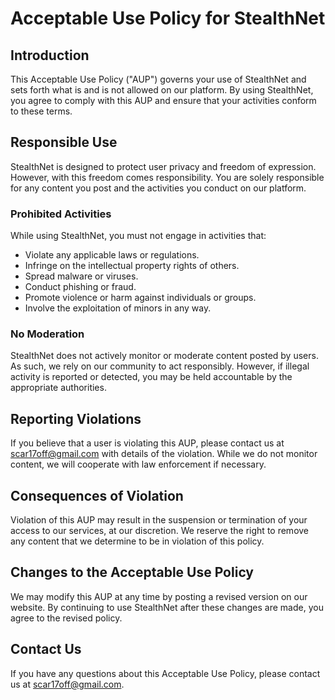 # Acceptable Use Policy for StealthNet

## Introduction
This Acceptable Use Policy ("AUP") governs your use of StealthNet and sets forth what is and is not allowed on our platform. By using StealthNet, you agree to comply with this AUP and ensure that your activities conform to these terms.

## Responsible Use
StealthNet is designed to protect user privacy and freedom of expression. However, with this freedom comes responsibility. You are solely responsible for any content you post and the activities you conduct on our platform.

### Prohibited Activities
While using StealthNet, you must not engage in activities that:

- Violate any applicable laws or regulations.
- Infringe on the intellectual property rights of others.
- Spread malware or viruses.
- Conduct phishing or fraud.
- Promote violence or harm against individuals or groups.
- Involve the exploitation of minors in any way.

### No Moderation
StealthNet does not actively monitor or moderate content posted by users. As such, we rely on our community to act responsibly. However, if illegal activity is reported or detected, you may be held accountable by the appropriate authorities.

## Reporting Violations
If you believe that a user is violating this AUP, please contact us at scar17off@gmail.com with details of the violation. While we do not monitor content, we will cooperate with law enforcement if necessary.

## Consequences of Violation
Violation of this AUP may result in the suspension or termination of your access to our services, at our discretion. We reserve the right to remove any content that we determine to be in violation of this policy.

## Changes to the Acceptable Use Policy
We may modify this AUP at any time by posting a revised version on our website. By continuing to use StealthNet after these changes are made, you agree to the revised policy.

## Contact Us
If you have any questions about this Acceptable Use Policy, please contact us at scar17off@gmail.com.
